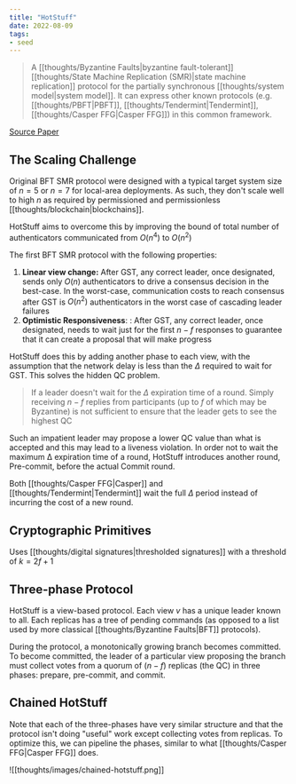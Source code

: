 ```yaml
---
title: "HotStuff"
date: 2022-08-09
tags:
- seed
---
```


> A [[thoughts/Byzantine Faults|byzantine fault-tolerant]] [[thoughts/State Machine Replication (SMR)|state machine replication]] protocol for the partially synchronous [[thoughts/system model|system model]]. It can express other known protocols (e.g. [[thoughts/PBFT|PBFT]], [[thoughts/Tendermint|Tendermint]], [[thoughts/Casper FFG|Casper FFG]]) in this common framework.

[Source Paper](https://arxiv.org/pdf/1803.05069.pdf)

## The Scaling Challenge
Original BFT SMR protocol were designed with a typical target system size of $n = 5$ or $n = 7$ for local-area deployments. As such, they don't scale well to high $n$ as required by permissioned and permissionless [[thoughts/blockchain|blockchains]]. 

HotStuff aims to overcome this by improving the bound of total number of authenticators communicated from $O(n^4)$ to $O(n^2)$

The first BFT SMR protocol with the following properties:
1. **Linear view change:** After GST, any correct leader, once designated, sends only $O(n)$ authenticators to drive a consensus decision in the best-case. In the worst-case, communication costs to reach consensus after GST is $O(n^2)$ authenticators in the worst case of cascading leader failures
2. **Optimistic Responsiveness**: : After GST, any correct leader, once designated, needs to wait just for the first $n − f$ responses to guarantee that it can create a proposal that will make progress

HotStuff does this by adding another phase to each view, with the assumption that the network delay is less than the $\Delta$ required to wait for GST. This solves the hidden QC problem.

> If a leader doesn't wait for the $\Delta$ expiration time of a round. Simply receiving $n-f$ replies from participants (up to $f$ of which may be Byzantine) is not sufficient to ensure that the leader gets to see the highest QC

Such an impatient leader may propose a lower QC value than what is accepted and this may lead to a liveness violation. In order not to wait the maximum  Δ  expiration time of a round, HotStuff introduces another round, Pre-commit, before the actual Commit round.

Both [[thoughts/Casper FFG|Casper]] and [[thoughts/Tendermint|Tendermint]] wait the full $\Delta$ period instead of incurring the cost of a new round.

## Cryptographic Primitives
Uses [[thoughts/digital signatures|thresholded signatures]] with a threshold of $k = 2f+1$

## Three-phase Protocol
HotStuff is a view-based protocol. Each view $v$ has a unique leader known to all. Each replicas has a tree of pending commands (as opposed to a list used by more classical [[thoughts/Byzantine Faults|BFT]] protocols).

During the protocol, a monotonically growing branch becomes committed. To become committed, the leader of a particular view proposing the branch must collect votes from a quorum of $(n − f)$ replicas (the QC) in three phases: prepare, pre-commit, and commit.

## Chained HotStuff
Note that each of the three-phases have very similar structure and that the protocol isn't doing "useful" work except collecting votes from replicas. To optimize this, we can pipeline the phases, similar to what [[thoughts/Casper FFG|Casper FFG]] does.

![[thoughts/images/chained-hotstuff.png]]